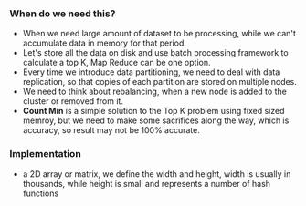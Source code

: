 ### When do we need this?
- When we need large amount of dataset to be processing, while we can't accumulate data in memory for that period. 
- Let's store all the data on disk and use batch processing framework to calculate a top K, Map Reduce can be one option. 
- Every time we introduce data partitioning, we need to deal with data replication, so that copies of each partition are stored on multiple nodes. 
- We need to think about rebalancing, when a new node is added to the cluster or removed from it.
- **Count Min** is a simple solution to the Top K problem using fixed sized memroy, but we need to make some sacrifices along the way, which is accuracy, so result may not be 100% accurate.
### Implementation
- a 2D array or matrix, we define the width and height,  width is usually in thousands, while height is small and represents a number of hash functions
<!--stackedit_data:
eyJoaXN0b3J5IjpbLTEwMjQ5NjI2NThdfQ==
-->